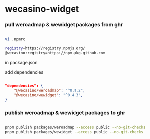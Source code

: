 # wecasino-widget


### pull weroadmap & wewidget packages from ghr

```sh

vi .npmrc

registry=https://registry.npmjs.org/
@wecasino:registry=https://npm.pkg.github.com

```

in package.json

add dependencies

```json

"dependencies": {
    "@wecasino/weroadmap": "^0.8.2",
    "@wecasino/wewidget": "^0.4.3",
}

```


### publish weroadmap & wewidget packages to ghr

```sh

pnpm publish packages/weroadmap --access public --no-git-checks
pnpm publish packages/wewidget --access public --no-git-checks

```
